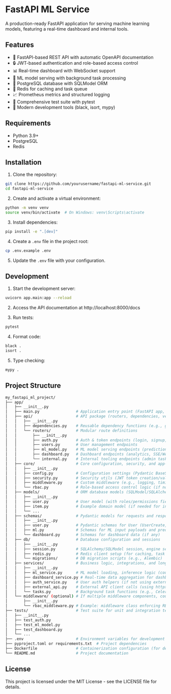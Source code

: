 # FastAPI ML Service

A production-ready FastAPI application for serving machine learning models, featuring a real-time dashboard and internal tools.

## Features

- 🚀 FastAPI-based REST API with automatic OpenAPI documentation
- 🔒 JWT-based authentication and role-based access control
- 📊 Real-time dashboard with WebSocket support
- 🤖 ML model serving with background task processing
- 💾 PostgreSQL database with SQLModel ORM
- 🔄 Redis for caching and task queue
- 📈 Prometheus metrics and structured logging
- 🧪 Comprehensive test suite with pytest
- 🎨 Modern development tools (black, isort, mypy)

## Requirements

- Python 3.9+
- PostgreSQL
- Redis

## Installation

1. Clone the repository:
```bash
git clone https://github.com/yourusername/fastapi-ml-service.git
cd fastapi-ml-service
```

2. Create and activate a virtual environment:
```bash
python -m venv venv
source venv/bin/activate  # On Windows: venv\Scripts\activate
```

3. Install dependencies:
```bash
pip install -e ".[dev]"
```

4. Create a `.env` file in the project root:
```bash
cp .env.example .env
```

5. Update the `.env` file with your configuration.

## Development

1. Start the development server:
```bash
uvicorn app.main:app --reload
```

2. Access the API documentation at http://localhost:8000/docs

3. Run tests:
```bash
pytest
```

4. Format code:
```bash
black .
isort .
```

5. Type checking:
```bash
mypy .
```

## Project Structure

```bash
my_fastapi_ml_project/
├── app/
│   ├── __init__.py
│   ├── main.py                # Application entry point (FastAPI app, events, middleware, routers)
│   ├── api/                   # API package (routers, dependencies, versioning)
│   │   ├── __init__.py
│   │   ├── dependencies.py    # Reusable dependency functions (e.g., get_db, auth handlers)
│   │   └── routers/           # Modular route definitions
│   │       ├── __init__.py
│   │       ├── auth.py        # Auth & token endpoints (login, signup, refresh)
│   │       ├── users.py       # User management endpoints
│   │       ├── ml_model.py    # ML model serving endpoints (prediction, status)
│   │       ├── dashboard.py   # Dashboard endpoints (analytics, SSE/WebSocket streams)
│   │       └── internal.py    # Internal tooling endpoints (admin tasks, etc.)
│   ├── core/                  # Core configuration, security, and app-wide utilities
│   │   ├── __init__.py
│   │   ├── config.py          # Configuration settings (Pydantic BaseSettings for env vars)
│   │   ├── security.py        # Security utils (JWT token creation/validation, password hashing)
│   │   ├── middleware.py      # Custom middleware (e.g., logging, timing, CORS, RBAC enforcement)
│   │   └── rbac.py            # Role-based access control logic (if not in middleware)
│   ├── models/                # ORM database models (SQLModel/SQLAlchemy classes)
│   │   ├── __init__.py
│   │   ├── user.py            # User model (with roles/permissions fields)
│   │   ├── item.py            # Example domain model (if needed for internal tools)
│   │   └── ...
│   ├── schemas/               # Pydantic models for requests and responses
│   │   ├── __init__.py
│   │   ├── user.py            # Pydantic schemas for User (UserCreate, UserRead, etc.)
│   │   ├── ml.py              # Schemas for ML input payloads and prediction results
│   │   └── dashboard.py       # Schemas for dashboard data (if any)
│   ├── db/                    # Database configuration and sessions
│   │   ├── __init__.py
│   │   ├── session.py         # SQLAlchemy/SQLModel session, engine setup (PostgreSQL connection)
│   │   ├── redis.py           # Redis client setup (for caching, task queue)
│   │   └── migrations/        # DB migration scripts (e.g., Alembic)
│   ├── services/              # Business logic, integrations, and long-running tasks
│   │   ├── __init__.py
│   │   ├── ml_service.py      # ML model loading, inference logic (could use BackgroundTasks/Celery)
│   │   ├── dashboard_service.py # Real-time data aggregation for dashboard, WebSocket broadcast logic
│   │   ├── auth_service.py    # User auth helpers (if not using external library)
│   │   ├── external_api.py    # External API client calls (using httpx for async requests)
│   │   └── tasks.py           # Background task functions (e.g., Celery tasks definitions)
│   └── middleware/ (optional) # If multiple middleware components, could be a package
│       ├── __init__.py
│       └── rbac_middleware.py # Example: middleware class enforcing RBAC on requests
├── tests/                     # Test suite for unit and integration tests
│   ├── __init__.py
│   ├── test_auth.py
│   ├── test_ml_model.py
│   ├── test_dashboard.py
│   └── ...
├── .env                       # Environment variables for development (never commit secrets)
├── pyproject.toml or requirements.txt  # Project dependencies
├── Dockerfile                 # Containerization configuration (for deployment)
└── README.md                  # Project documentation
```


## License

This project is licensed under the MIT License - see the LICENSE file for details.

